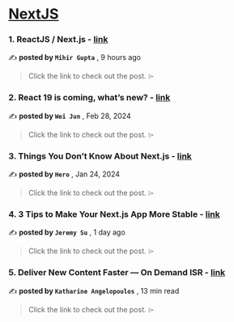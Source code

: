 
<h1><a href=https://medium.com/tag/nextjs/recommended target="_blank" rel="noopener noreferrer">NextJS</a></h1>
<h3>1. ReactJS / Next.js - <a href=https://medium.com/@mihirgupta0712/reactjs-next-js-d970bb3d99e2?source=tag_recommended_feed---------0-84----------nextjs----------a93438cf_d83e_4bb6_b218_aac74a2c0fd2------- target="_blank" rel="noopener noreferrer">link</a></h3>

✍️ **posted by `Mihir Gupta`** <date> , 9 hours ago</date>

<blockquote>Click the link to check out the post. ⌲</blockquote>

<h3>2. React 19 is coming, what’s new? - <a href=https://medium.com/stackademic/react-19-is-coming-whats-new-79e2d4b948e4?source=tag_recommended_feed---------1-107----------nextjs----------a93438cf_d83e_4bb6_b218_aac74a2c0fd2------- target="_blank" rel="noopener noreferrer">link</a></h3>

✍️ **posted by `Wei Jun`** <date> , Feb 28, 2024</date>

<blockquote>Click the link to check out the post. ⌲</blockquote>

<h3>3. Things You Don’t Know About Next.js - <a href=https://medium.com/javascript-in-plain-english/things-you-dont-know-about-next-js-02ee54cb5b7f?source=tag_recommended_feed---------2-85----------nextjs----------a93438cf_d83e_4bb6_b218_aac74a2c0fd2------- target="_blank" rel="noopener noreferrer">link</a></h3>

✍️ **posted by `Hero`** <date> , Jan 24, 2024</date>

<blockquote>Click the link to check out the post. ⌲</blockquote>

<h3>4. 3 Tips to Make Your Next.js App More Stable - <a href=https://medium.com/@suhaotian/3-tips-to-make-your-next-js-app-more-stable-8a8f61f30ec5?source=tag_recommended_feed---------3-84----------nextjs----------a93438cf_d83e_4bb6_b218_aac74a2c0fd2------- target="_blank" rel="noopener noreferrer">link</a></h3>

✍️ **posted by `Jeremy Su`** <date> , 1 day ago</date>

<blockquote>Click the link to check out the post. ⌲</blockquote>

<h3>5. Deliver New Content Faster — On Demand ISR - <a href=https://medium.com/stackademic/on-demand-incremental-static-regeneration-3aac500641d8?source=tag_recommended_feed---------4-107----------nextjs----------a93438cf_d83e_4bb6_b218_aac74a2c0fd2------- target="_blank" rel="noopener noreferrer">link</a></h3>

✍️ **posted by `Katharine Angelopoulos`** <date> , 13 min read</date>

<blockquote>Click the link to check out the post. ⌲</blockquote>

